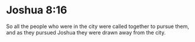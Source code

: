 # Joshua 8:16

So all the people who were in the city were called together to pursue them, and as they pursued Joshua they were drawn away from the city.

